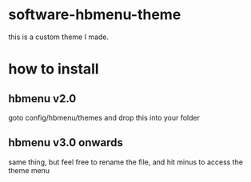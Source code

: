 # software-hbmenu-theme
this is a custom theme I made.
# how to install
## hbmenu v2.0
goto config/hbmenu/themes and drop this into your folder
## hbmenu v3.0 onwards
same thing, but feel free to rename the file, and hit minus to access the theme menu
